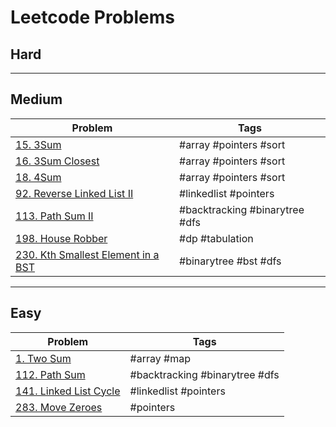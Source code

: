 # Leetcode Problems

## Hard

---

## Medium

| Problem                                   | Tags                           |
| ----------------------------------------- | ------------------------------ |
| [15. 3Sum][15]                            | #array #pointers #sort         |
| [16. 3Sum Closest][16]                    | #array #pointers #sort         |
| [18. 4Sum][18]                            | #array #pointers #sort         |
| [92. Reverse Linked List II][92]          | #linkedlist #pointers          |
| [113. Path Sum II][113]                   | #backtracking #binarytree #dfs |
| [198. House Robber][198]                  | #dp #tabulation                |
| [230. Kth Smallest Element in a BST][230] | #binarytree #bst #dfs          |

---

## Easy

| Problem                       | Tags                           |
| ----------------------------- | ------------------------------ |
| [1. Two Sum][1]               | #array #map                    |
| [112. Path Sum][112]          | #backtracking #binarytree #dfs |
| [141. Linked List Cycle][141] | #linkedlist #pointers          |
| [283. Move Zeroes][283]       | #pointers                      |

[1]: https://github.com/mkellydevv/data-structures-and-algorithms/blob/master/leetcode/easy/1.js
[15]: https://github.com/mkellydevv/data-structures-and-algorithms/blob/master/leetcode/medium/15.js
[16]: https://github.com/mkellydevv/data-structures-and-algorithms/blob/master/leetcode/medium/16.js
[18]: https://github.com/mkellydevv/data-structures-and-algorithms/blob/master/leetcode/medium/18.js
[92]: https://github.com/mkellydevv/data-structures-and-algorithms/blob/master/leetcode/medium/92.js
[112]: https://github.com/mkellydevv/data-structures-and-algorithms/blob/master/leetcode/easy/112.js
[113]: https://github.com/mkellydevv/data-structures-and-algorithms/blob/master/leetcode/medium/113.js
[141]: https://github.com/mkellydevv/data-structures-and-algorithms/blob/master/leetcode/easy/141.js
[283]: https://github.com/mkellydevv/data-structures-and-algorithms/blob/master/leetcode/easy/283.js
[198]: https://github.com/mkellydevv/data-structures-and-algorithms/blob/master/leetcode/medium/198.js
[230]: https://github.com/mkellydevv/data-structures-and-algorithms/blob/master/leetcode/medium/230.js
